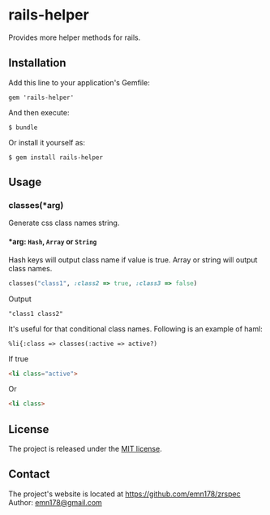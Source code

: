 # rails-helper

Provides more helper methods for rails.

## Installation

Add this line to your application's Gemfile:

    gem 'rails-helper'

And then execute:

    $ bundle

Or install it yourself as:

    $ gem install rails-helper

## Usage

### classes(*arg)
Generate css class names string.

#### *arg: `Hash`, `Array` or `String`
Hash keys will output class name if value is true. Array or string will output class names.

```Ruby
classes("class1", :class2 => true, :class3 => false)
```
Output

    "class1 class2"

It's useful for that conditional class names. Following is an example of haml:
```Haml
%li{:class => classes(:active => active?)
```
If true
```Html
<li class="active">
```
Or
```Html
<li class>
```
## License
The project is released under the [MIT license](http://www.opensource.org/licenses/MIT).

## Contact
The project's website is located at https://github.com/emn178/zrspec  
Author: emn178@gmail.com
